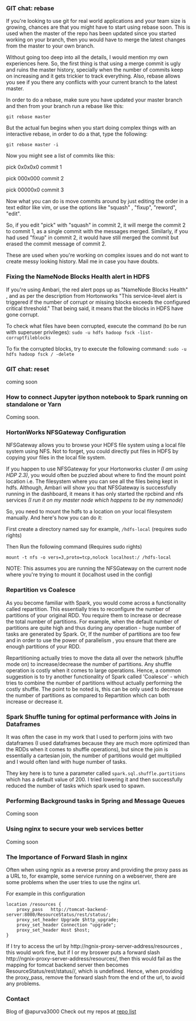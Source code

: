### GIT chat: rebase
If you're looking to use git for real world applications and your team size is growing, chances are that you might have to start using rebase soon. This is used when the master of the repo has been updated since you started working on your branch, then you would have to merge the latest changes from the master to your own branch.

Without going too deep into all the details, I would mention my own experiences here. So, the first thing is that using a merge commit is ugly and ruins the master history, specially when the number of commits keep on increasing and it gets trickier to track everything. Also, rebase allows you see if you there any conflicts with your current branch to the latest master.

In order to do a rebase, make sure you have updated your master branch and then from your branch run a rebase like this:

`git rebase master` 

But the actual fun begins when you start doing complex things with an interactive rebase, in order to do a that, type the following:

`git rebase master -i`

Now you might see a list of commits like this:

pick 0x0x0x0 commit 1

pick 000x000 commit 2

pick 00000x0 commit 3

Now what you can do is move commits around by just editing the order in a text editor like vim, or use the options like "squash" , "fixup", "reword", "edit".

So, if you edit "pick" with "squash" in commit 2, it will merge the commit 2 to commit 1, as a single commit with the messages merged. Similarly, if you had used "fixup" in commit 2, it would have still merged the commit but erased the commit message of commit 2. 

These are used when you're working on complex issues and do not want to create messy looking history. Mail me in case you have doubts.

###  Fixing the NameNode Blocks Health alert in HDFS
If you're using Ambari, the red alert pops up as "NameNode Blocks Health" , and as per the description from Hortonworks "This service-level alert is triggered if the number of corrupt or missing blocks exceeds the configured critical threshold."
That being said, it means that the blocks in HDFS have gone corrupt. 

To check what files have been corrupted, execute the command (to be run with superuser privileges):
`sudo -u hdfs hadoop fsck -list-corruptfileblocks `

To fix the corrupted blocks, try to execute the following command:
`sudo -u hdfs hadoop fsck / -delete`

### GIT chat: reset
coming soon

### How to connect Jupyter ipython notebook to Spark running on standalone or Yarn
Coming soon.

### HortonWorks NFSGateway Configuration
NFSGateway allows you to browse your HDFS file system using a local file system using NFS. Not to forget, you could directly put files in HDFS by copying your files in the local file system.

If you happen to use NFSGateway for your Hortonworks cluster _(I am using HDP 2.3)_, you would often be puzzled about where to find the mount point location i.e. The filesystem where you can see all the files being kept in hdfs.
Although, Ambari will show you that NFSGateway is successfully running in the dashboard, it means it has only started the rpcbind and nfs services _(I run it on my master node which happens to be my namenode)_

So, you need to mount the hdfs to a location on your local filesystem manually. And here's how you can do it:

First create a directory named say for example, `/hdfs-local` (requires sudo rights)

Then Run the following command (Requires sudo rights)

`mount -t nfs -o vers=3,proto=tcp,nolock localhost:/ /hdfs-local`

NOTE: This assumes you are running the NFSGateway on the current node where you're trying to mount it (localhost used in the config)

### Repartition vs Coalesce
As you become familiar with Spark, you would come across a functionality called repartition. This essentially tries to reconfigure the number of partitions of your original RDD. You require them to increase or decrease the total number of partitions. For example, when the default number of partitions are quite high and thus during any operation - huge number of tasks are generated by Spark. Or, If the number of partitions are too few and in order to use the power of parallelism , you ensure that there are enough partitions of your RDD.

Repartitioning actually tries to move the data all over the network (shuffle mode on) to increase/decrease the number of partitions. Any shuffle operation is costly when it comes to large operations. Hence, a common suggestion is to try another functionality of Spark called 'Coalesce' - which tries to combine the number of partitions without actually performing the costly shuffle. 
The point to be noted is, this can be only used to decrease the number of partitions as compared to Repartition which can both increase or decrease it.

### Spark Shuffle tuning for optimal performance with Joins in Dataframes
It was often the case in my work that I used to perform joins with two dataframes (I used dataframes because they are much more optimized than the RDDs when it comes to shuffle operations), but since the join is essentially a cartesian join, the number of partitions would get multiplied and I would often land with huge number of tasks. 

They key here is to tune a parameter called `spark.sql.shuffle.partitions` which has a default value of 200. I tried lowering it and then successfully reduced the number of tasks which spark used to spawn.

### Performing Background tasks in Spring and Message Queues
Coming soon

### Using nginx to secure your web services better
Coming soon

### The Importance of Forward Slash in nginx
Often when using ngnix as a reverse proxy and providing the proxy pass as a URL to, for example, some service running on a webserver, there are some problems when the user tries to use the nginx url.

For example in this configuration

    location /resources {
        proxy_pass   http://tomcat-backend-server:8080/ResourceStatus/rest/status/;
        proxy_set_header Upgrade $http_upgrade;
        proxy_set_header Connection "upgrade";
        proxy_set_header Host $host;
    }

If I try to access the url by http://ngnix-proxy-server-address/resources , this would work fine, but if I or my broswer puts a forward slash http://ngnix-proxy-server-address/resources/, then this would fail as the mapping for tomcat backend server then becomes ResourceStatus/rest/status//, which is undefined. 
Hence, when providing the proxy_pass, remove the forward slash from the end of the url, to avoid any problems.

### Contact
Blog of @apurva3000 Check out my repos at [repo list](https://github.com/apurva3000)

